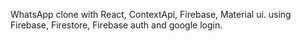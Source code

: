 WhatsApp clone with React, ContextApi, Firebase, Material ui.
using Firebase, Firestore, Firebase auth and google login. 
